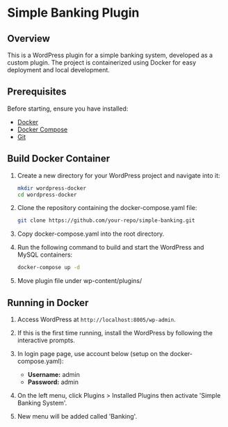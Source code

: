 # Simple Banking Plugin

## Overview

This is a WordPress plugin for a simple banking system, developed as a custom plugin. The project is containerized using Docker for easy deployment and local development.

## Prerequisites

Before starting, ensure you have installed:

- [Docker](https://www.docker.com/)
- [Docker Compose](https://docs.docker.com/compose/)
- [Git](https://git-scm.com/)

## Build Docker Container

1. Create a new directory for your WordPress project and navigate into it:

   ```sh
   mkdir wordpress-docker
   cd wordpress-docker
   ```

2. Clone the repository containing the docker-compose.yaml file:

   ```sh
   git clone https://github.com/your-repo/simple-banking.git
   ```

3. Copy docker-compose.yaml into the root directory.

4. Run the following command to build and start the WordPress and MySQL containers:

   ```sh
   docker-compose up -d
   ```

5. Move plugin file under wp-content/plugins/

## Running in Docker

1. Access WordPress at `http://localhost:8005/wp-admin`.

2. If this is the first time running, install the WordPress by following the interactive prompts.

3. In login page page, use account below (setup on the docker-compose.yaml):

   - **Username:** admin
   - **Password:** admin

4. On the left menu, click Plugins > Installed Plugins then activate 'Simple Banking System'.

5. New menu will be added called 'Banking'.
